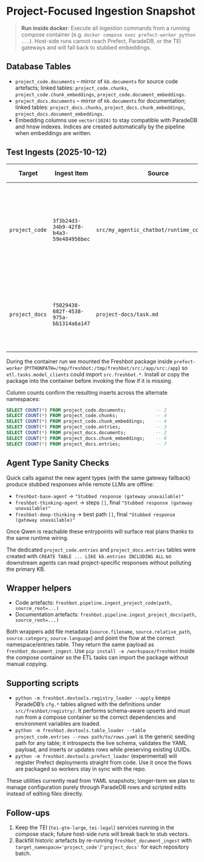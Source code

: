 # Project-Focused Ingestion Snapshot

> **Run inside docker**: Execute all ingestion commands from a running compose container (e.g. `docker compose exec prefect-worker python ...`). Host-side runs cannot reach Prefect, ParadeDB, or the TEI gateways and will fall back to stubbed embeddings.

## Database Tables
- `project_code.documents` – mirror of `kb.documents` for source code artefacts; linked tables: `project_code.chunks`, `project_code.chunk_embeddings`, `project_code.document_embeddings`.
- `project_docs.documents` – mirror of `kb.documents` for documentation; linked tables: `project_docs.chunks`, `project_docs.chunk_embeddings`, `project_docs.document_embeddings`.
- Embedding columns use `vector(1024)` to stay compatible with ParadeDB and hnsw indexes. Indices are created automatically by the pipeline when embeddings are written.

## Test Ingests (2025-10-12)
| Target | Ingest Item | Source | Chunks | Embedding Spaces | Notes |
|--------|-------------|--------|--------|------------------|-------|
| `project_code` | `3f3b24d3-34b9-42f8-b4a3-59e484956bec` | `src/my_agentic_chatbot/runtime_config.py` | 3 | `emb-general` | Live run from inside `prefect-worker` with TEI online; embeddings contain non-zero values (e.g. `[-0.0032, -0.0155, -0.0203, …]`). |
| `project_docs` | `f5029438-682f-4538-975a-bb1314a6a147` | `project-docs/task.md` | 7 | `emb-general` | Live run via docker with TEI; embeddings populated (sample `[-0.0171, 0.0079, -0.0155, …]`). |

During the container run we mounted the Freshbot package inside `prefect-worker` (`PYTHONPATH=/tmp/freshbot:/tmp/freshbot/src:/app/src:/app`) so `etl.tasks.model_clients` could import `src.freshbot.*`. Install or copy the package into the container before invoking the flow if it is missing.

Column counts confirm the resulting inserts across the alternate namespaces:

```sql
SELECT COUNT(*) FROM project_code.documents;           -- 2
SELECT COUNT(*) FROM project_code.chunks;              -- 4
SELECT COUNT(*) FROM project_code.chunk_embeddings;    -- 4
SELECT COUNT(*) FROM project_code.entries;             -- 3
SELECT COUNT(*) FROM project_docs.documents;           -- 2
SELECT COUNT(*) FROM project_docs.chunk_embeddings;    -- 8
SELECT COUNT(*) FROM project_docs.entries;             -- 7
```

## Agent Type Sanity Checks
Quick calls against the new agent types (with the same gateway fallback) produce stubbed responses while remote LLMs are offline:

- `freshbot-base-agent` → `"Stubbed response (gateway unavailable)"`
- `freshbot-thinking-agent` → steps `[]`, final `"Stubbed response (gateway unavailable)"`
- `freshbot-deep-thinking` → best path `[]`, final `"Stubbed response (gateway unavailable)"`

Once Qwen is reachable these entrypoints will surface real plans thanks to the same runtime wiring.

The dedicated `project_code.entries` and `project_docs.entries` tables were created with `CREATE TABLE ... LIKE kb.entries INCLUDING ALL` so downstream agents can read project-specific responses without polluting the primary KB.

## Wrapper helpers
- Code artefacts: `freshbot.pipeline.ingest_project_code(path, source_root=...)`
- Documentation artefacts: `freshbot.pipeline.ingest_project_docs(path, source_root=...)`

Both wrappers add file metadata (`source.filename`, `source.relative_path`, `source.category`, `source.language`) and point the flow at the correct namespace/entries table. They return the same payload as `freshbot_document_ingest`. Use `pip install -e /workspace/freshbot` inside the compose container so the ETL tasks can import the package without manual copying.

## Supporting scripts
- `python -m freshbot.devtools.registry_loader --apply` keeps ParadeDB’s `cfg.*` tables aligned with the definitions under `src/freshbot/registry/`. It performs schema-aware upserts and must run from a compose container so the correct dependencies and environment variables are loaded.
- `python -m freshbot.devtools.table_loader --table project_code.entries --rows path/to/rows.yaml` is the generic seeding path for any table; it introspects the live schema, validates the YAML payload, and inserts or updates rows while preserving existing UUIDs.
- `python -m freshbot.devtools.prefect_loader` (experimental) will register Prefect deployments straight from code. Use it once the flows are packaged so workers stay in sync with the repo.

These utilities currently read from YAML snapshots; longer-term we plan to manage configuration purely through ParadeDB rows and scripted edits instead of editing files directly.

## Follow-ups
1. Keep the TEI (`tei-gte-large`, `tei-legal`) services running in the compose stack; future host-side runs will break back to stub vectors.
2. Backfill historic artefacts by re-running `freshbot_document_ingest` with `target_namespace='project_code'`/`'project_docs'` for each repository batch.
